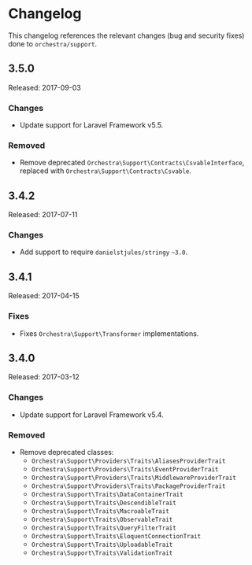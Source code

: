 # Changelog

This changelog references the relevant changes (bug and security fixes) done to `orchestra/support`.

## 3.5.0

Released: 2017-09-03

### Changes

* Update support for Laravel Framework v5.5.

### Removed

* Remove deprecated `Orchestra\Support\Contracts\CsvableInterface`, replaced with `Orchestra\Support\Contracts\Csvable`.

## 3.4.2

Released: 2017-07-11

### Changes

* Add support to require `danielstjules/stringy` `~3.0`.

## 3.4.1

Released: 2017-04-15

### Fixes

* Fixes `Orchestra\Support\Transformer` implementations.

## 3.4.0

Released: 2017-03-12

### Changes

* Update support for Laravel Framework v5.4.

### Removed

* Remove deprecated classes:
    - `Orchestra\Support\Providers\Traits\AliasesProviderTrait`
    - `Orchestra\Support\Providers\Traits\EventProviderTrait`
    - `Orchestra\Support\Providers\Traits\MiddlewareProviderTrait`
    - `Orchestra\Support\Providers\Traits\PackageProviderTrait`
    - `Orchestra\Support\Traits\DataContainerTrait`
    - `Orchestra\Support\Traits\DescendibleTrait`
    - `Orchestra\Support\Traits\MacroableTrait`
    - `Orchestra\Support\Traits\ObservableTrait`
    - `Orchestra\Support\Traits\QueryFilterTrait`
    - `Orchestra\Support\Traits\EloquentConnectionTrait`
    - `Orchestra\Support\Traits\UploadableTrait`
    - `Orchestra\Support\Traits\ValidationTrait`
